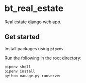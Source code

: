 # bt_real_estate

Real estate django web app.

## Get started

Install packages using `pipenv`.

Run the following in the root directory:

```sh
pipenv shell
pipenv install
python manage.py runserver
```
